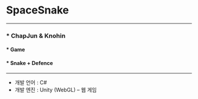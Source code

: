# SpaceSnake

<hr>

### * ChapJun & Knohin

#### * Game

#### * Snake + Defence

<hr>

* 개발 언어 : C# 
* 개발 엔진 : Unity (WebGL) – 웹 게임 
